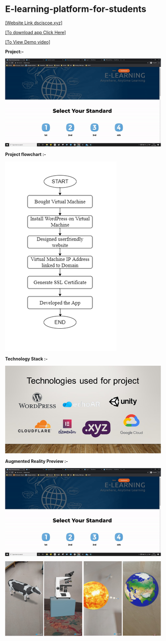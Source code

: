 # E-learning-platform-for-students
[[Website Link dscjscoe.xyz]](https://dscjscoe.xyz)       

[[To download app Click Here]](https://drive.google.com/file/d/1M3l5dGAA-wxRcWd4fIKTatV3ddgDRPzh/view?usp=sharing)       

[[To View Demo video]](https://youtu.be/TOdUmkT6zGY)            

**Project:-**

![image](https://github.com/sanket9006/E-learning-platform-for-students/blob/master/ezgif-6-5b1db0ab3d2a.gif)


**Project flowchart :-**


![image](https://github.com/sanket9006/E-learning-platform-for-students/blob/master/Development%20Flowchart.png)



**Technology Stack :-**



![image](https://github.com/sanket9006/E-learning-platform-for-students/blob/master/1.jpg)


**Augmented Reality Preview :-**

![image](https://github.com/sanket9006/E-learning-platform-for-students/blob/master/ezgif-6-5b1db0ab3d2a.gif)


![image](https://github.com/sanket9006/E-learning-platform-for-students/blob/master/AR.png)
